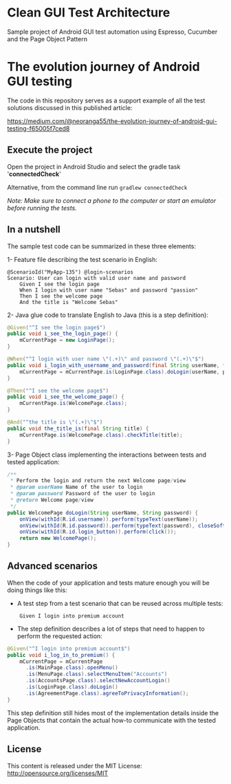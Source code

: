 # Clean GUI Test Architecture
Sample project of Android GUI test automation using Espresso, Cucumber and the Page Object Pattern

The evolution journey of Android GUI testing
============
The code in this repository serves as a support example of all the test solutions discussed in this published article:

https://medium.com/@neoranga55/the-evolution-journey-of-android-gui-testing-f65005f7ced8

Execute the project
-------
Open the project in Android Studio and select the gradle task '**connectedCheck**'

Alternative, from the command line run ```gradlew connectedCheck```

_Note: Make sure to connect a phone to the computer or start an emulator before running the tests._

In a nutshell
-------
The sample test code can be summarized in these three elements:
 
1- Feature file describing the test scenario in English:
```gherkin
@ScenarioId("MyApp-135") @login-scenarios
Scenario: User can login with valid user name and password
    Given I see the login page
    When I login with user name "Sebas" and password "passion"
    Then I see the welcome page
    And the title is "Welcome Sebas"
```
 
2- Java glue code to translate English to Java (this is a step definition):
```java
@Given("^I see the login page$")
public void i_see_the_login_page() {
    mCurrentPage = new LoginPage();
}

@When("^I login with user name \"(.+)\" and password \"(.+)\"$")
public void i_login_with_username_and_password(final String userName, final String password) {
    mCurrentPage = mCurrentPage.is(LoginPage.class).doLogin(userName, password);
}

@Then("^I see the welcome page$")
public void i_see_the_welcome_page() {
    mCurrentPage.is(WelcomePage.class);
}

@And("^the title is \"(.+)\"$")
public void the_title_is(final String title) {
    mCurrentPage.is(WelcomePage.class).checkTitle(title);
}
```
 
3- Page Object class implementing the interactions between tests and tested application:
```java
/**
 * Perform the login and return the next Welcome page/view
 * @param userName Name of the user to login
 * @param password Password of the user to login
 * @return Welcome page/view
 */
public WelcomePage doLogin(String userName, String password) {
    onView(withId(R.id.username)).perform(typeText(userName));
    onView(withId(R.id.password)).perform(typeText(password), closeSoftKeyboard());
    onView(withId(R.id.login_button)).perform(click());
    return new WelcomePage();
}
```

Advanced scenarios
-------
When the code of your application and tests mature enough you will be doing things like this:
- A test step from a test scenario that can be reused across multiple tests:
```gherkin
    Given I login into premium account
```
- The step definition describes a lot of steps that need to happen to perform the requested action:
```java
@Given("^I login into premium account$")
public void i_log_in_to_premium() {
    mCurrentPage = mCurrentPage
      .is(MainPage.class).openMenu()
      .is(MenuPage.class).selectMenuItem("Accounts")
      .is(AccountsPage.class).selectNewAccountLogin()
      .is(LoginPage.class).doLogin()
      .is(AgreementPage.class).agreeToPrivacyInformation();
}
```
This step definition still hides most of the implementation details inside the Page Objects that contain the actual how-to communicate with the tested application.

License
-------
This content is released under the MIT License: http://opensource.org/licenses/MIT
